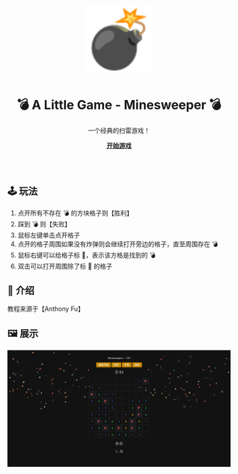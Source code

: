 <div align="center" style="margin:50px">
    <img src='./public/Minesweeper.svg' width="150">
</div>

<h1 align="center">
💣 A Little Game - Minesweeper 💣
</h1>

<p align="center">
    一个经典的扫雷游戏！
</p>

<p align="center">
<a href="https://joyful-monstera-06e5b3.netlify.app"><b>开始游戏</b></a>
</p>

<br>
<br>

## 🕹️ 玩法

1. 点开所有不存在 💣 的方块格子则【胜利】
2. 踩到 💣 则【失败】
3. 鼠标左键单击点开格子
4. 点开的格子周围如果没有炸弹则会继续打开旁边的格子，直至周围存在 💣
5. 鼠标右键可以给格子标 🚩，表示该方格是找到的 💣
6. 双击可以打开周围除了标 🚩 的格子

## 📖 介绍
教程来源于【Anthony Fu】


## 🖼️ 展示

![图 1](img/showMinesweeper.png)

